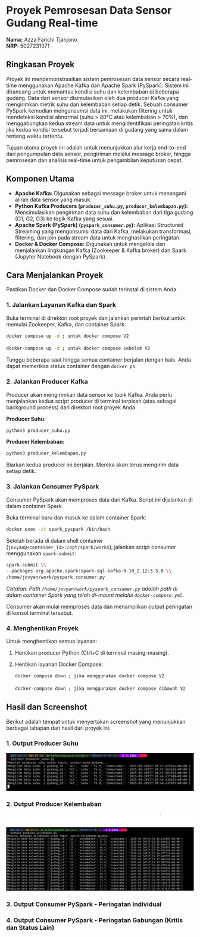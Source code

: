 # Proyek Pemrosesan Data Sensor Gudang Real-time

**Nama:** Azza Farichi Tjahjono  
**NRP:** 5027231071  

## Ringkasan Proyek

Proyek ini mendemonstrasikan sistem pemrosesan data sensor secara real-time menggunakan Apache Kafka dan Apache Spark (PySpark). Sistem ini dirancang untuk memantau kondisi suhu dan kelembaban di beberapa gudang. Data dari sensor disimulasikan oleh dua producer Kafka yang mengirimkan metrik suhu dan kelembaban setiap detik. Sebuah consumer PySpark kemudian mengonsumsi data ini, melakukan filtering untuk mendeteksi kondisi abnormal (suhu > 80°C atau kelembaban > 70%), dan menggabungkan kedua stream data untuk mengidentifikasi peringatan kritis jika kedua kondisi tersebut terjadi bersamaan di gudang yang sama dalam rentang waktu tertentu.

Tujuan utama proyek ini adalah untuk menunjukkan alur kerja end-to-end dari pengumpulan data sensor, pengiriman melalui message broker, hingga pemrosesan dan analisis real-time untuk pengambilan keputusan cepat.

## Komponen Utama

*   **Apache Kafka:** Digunakan sebagai message broker untuk menangani aliran data sensor yang masuk.
*   **Python Kafka Producers (`producer_suhu.py`, `producer_kelembapan.py`):** Mensimulasikan pengiriman data suhu dan kelembaban dari tiga gudang (G1, G2, G3) ke topik Kafka yang sesuai.
*   **Apache Spark (PySpark) (`pyspark_consumer.py`):** Aplikasi Structured Streaming yang mengonsumsi data dari Kafka, melakukan transformasi, filtering, dan join pada stream data untuk menghasilkan peringatan.
*   **Docker & Docker Compose:** Digunakan untuk mengelola dan menjalankan lingkungan Kafka (Zookeeper & Kafka broker) dan Spark (Jupyter Notebook dengan PySpark).

## Cara Menjalankan Proyek

Pastikan Docker dan Docker Compose sudah terinstal di sistem Anda.

### 1. Jalankan Layanan Kafka dan Spark

Buka terminal di direktori root proyek dan jalankan perintah berikut untuk memulai Zookeeper, Kafka, dan container Spark:

```bash
docker compose up -d ; untuk docker compose V2

docker-compose up -d ; untuk docker compose sebelum V2
```

Tunggu beberapa saat hingga semua container berjalan dengan baik. Anda dapat memeriksa status container dengan `docker ps`.

### 2. Jalankan Producer Kafka

Producer akan mengirimkan data sensor ke topik Kafka. Anda perlu menjalankan kedua script producer di terminal terpisah (atau sebagai background process) dari direktori root proyek Anda.

**Producer Suhu:**

```bash
python3 producer_suhu.py
```

**Producer Kelembaban:**

```bash
python3 producer_kelembapan.py
```

Biarkan kedua producer ini berjalan. Mereka akan terus mengirim data setiap detik.

### 3. Jalankan Consumer PySpark

Consumer PySpark akan memproses data dari Kafka. Script ini dijalankan di dalam container Spark.

Buka terminal baru dan masuk ke dalam container Spark:

```bash
docker exec -it spark_pyspark /bin/bash
```

Setelah berada di dalam shell container (`jovyan@<container_id>:/opt/spark/work$`), jalankan script consumer menggunakan `spark-submit`:

```bash
spark-submit \\
--packages org.apache.spark:spark-sql-kafka-0-10_2.12:3.5.0 \\
/home/jovyan/work/pyspark_consumer.py
```
*Catatan: Path `/home/jovyan/work/pyspark_consumer.py` adalah path di dalam container Spark yang telah di-mount melalui `docker-compose.yml`.*

Consumer akan mulai memproses data dan menampilkan output peringatan di konsol terminal tersebut.

### 4. Menghentikan Proyek

Untuk menghentikan semua layanan:

1.  Hentikan producer Python (Ctrl+C di terminal masing-masing).
2.  Hentikan layanan Docker Compose:

    ```bash
    docker compose down ; jika menggunakan docker compose V2

    docker-compose down ; jika menggunakan docker compose dibawah V2
    ```

## Hasil dan Screenshot

Berikut adalah tempat untuk menyertakan screenshot yang menunjukkan berbagai tahapan dan hasil dari proyek ini.

### 1. Output Producer Suhu


![Output Producer Suhu](./assets/producer_suhu.png)


### 2. Output Producer Kelembaban

![Output Producer Kelembapan](./assets/producer_kelembapan.png)

### 3. Output Consumer PySpark - Peringatan Individual


### 4. Output Consumer PySpark - Peringatan Gabungan (Kritis dan Status Lain)


